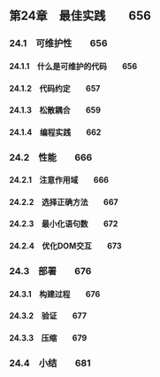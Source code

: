 ## 第24章　最佳实践　　656
### 24.1　可维护性　　656
#### 24.1.1　什么是可维护的代码　　656
#### 24.1.2　代码约定　　657
#### 24.1.3　松散耦合　　659
#### 24.1.4　编程实践　　662
### 24.2　性能　　666
#### 24.2.1　注意作用域　　666
#### 24.2.2　选择正确方法　　667
#### 24.2.3　最小化语句数　　672
#### 24.2.4　优化DOM交互　　673
### 24.3　部署　　676
#### 24.3.1　构建过程　　676
#### 24.3.2　验证　　677
#### 24.3.3　压缩　　679
### 24.4　小结　　681